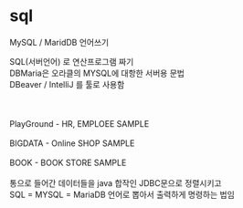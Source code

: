 # sql
MySQL / MaridDB 언어쓰기

SQL(서버언어) 로 연산프로그램 짜기 <br>
                                      DBMaria은 오라클의 MYSQL에 대항한 서버용 문법<br>
DBeaver / IntelliJ 를 툴로 사용함 <br>
<br>
<br><br>
PlayGround - HR, EMPLOEE SAMPLE
<br><br>
BIGDATA - Online SHOP SAMPLE
<br><br>
BOOK - BOOK STORE SAMPLE
<br><br>
통으로 들어간 데이터들을 java 합작인 JDBC문으로 정렬시키고<br>
SQL = MYSQL = MariaDB 언어로 뽑아서 출력하게 명령하는 법임
